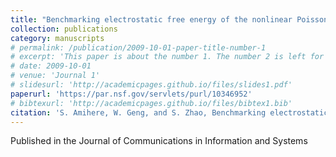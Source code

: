 ```yaml
---
title: "Benchmarking electrostatic free energy of the nonlinear Poisson–Boltzmann model for the Kirkwood sphere"
collection: publications
category: manuscripts
# permalink: /publication/2009-10-01-paper-title-number-1
# excerpt: 'This paper is about the number 1. The number 2 is left for future work.'
# date: 2009-10-01
# venue: 'Journal 1'
# slidesurl: 'http://academicpages.github.io/files/slides1.pdf'
paperurl: 'https://par.nsf.gov/servlets/purl/10346952'
# bibtexurl: 'http://academicpages.github.io/files/bibtex1.bib'
citation: 'S. Amihere, W. Geng, and S. Zhao, Benchmarking electrostatic free energy of the nonlinear Poisson-Boltzmann model for the Kirkwood sphere, Communications in Information & Systems, 22(3), 305-315, (2022).'
---
```

Published in the Journal of Communications in Information and Systems
